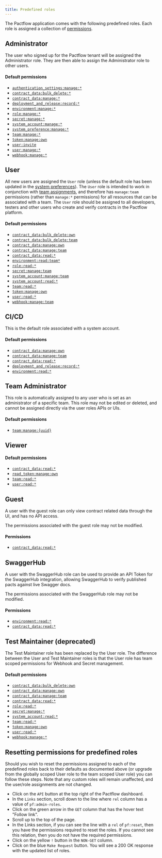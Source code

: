 ```yaml
---
title: Predefined roles
---
```


The Pactflow application comes with the following predefined roles. Each role is assigned a collection of [permissions](/docs/permissions).

## Administrator

The user who signed up for the Pactflow tenant will be assigned the Administrator role. They are then able to assign the Administrator role to other users.

#### Default permissions

- [`authentication_settings:manage:*`](/docs/permissions/#authentication_settingsmanage)
- [`contract_data:bulk_delete:*`](/docs/permissions#contract_databulk_delete)
- [`contract_data:manage:*`](/docs/permissions#contract_datamanage)
- [`deployment_and_release:record:*`](/docs/permissions#deployment_and_releaserecord)
- [`environment:manage:*`](/docs/permissions#environmentmanage)
- [`role:manage:*`](/docs/permissions#rolemanage)
- [`secret:manage:*`](/docs/permissions#secretmanage)
- [`system_account:manage:*`](/docs/permissions#system_accountmanage)
- [`system_preference:manage:*`](/docs/permissions#system_preferencemanage)
- [`team:manage:*`](/docs/permissions#teammanage)
- [`token:manage:own`](/docs/permissions#tokenmanageown)
- [`user:invite`](/docs/permissions#userinvite)
- [`user:manage:*`](/docs/permissions#usermanage)
- [`webhook:manage:*`](/docs/permissions#webhookmanage)

## User

All new users are assigned the `User` role (unless the default role has been updated in the [system preferences](/docs/user-interface/settings/preferences#system-preferences)). The `User` role is intended to work in conjunction with [team assignments](/docs/user-interface/settings/teams), and therefore has `manage:team` permissions (rather than `manage:*` permissions) for all resources that can be associated with a team. The `User` role should be assigned to all developers, testers and other users who create and verify contracts in the Pactflow platform.

#### Default permissions

- [`contract_data:bulk_delete:own`](/docs/permissions#contract_databulk_deleteown)
- [`contract_data:bulk_delete:team`](/docs/permissions#contract_databulk_deleteteam)
- [`contract_data:manage:own`](/docs/permissions#contract_datamanageown)
- [`contract_data:manage:team`](/docs/permissions#contract_datamanageteam)
- [`contract_data:read:*`](/docs/permissions#contract_dataread)
- [`environment:read:team*`](/docs/permissions#environmentreadteam)
- [`role:read:*`](/docs/permissions#roleread)
- [`secret:manage:team`](/docs/permissions#secretmanageteam)
- [`system_account:manage:team`](/docs/permissions#system_accountmanageteam)
- [`system_account:read:*`](/docs/permissions#system_accountread)
- [`team:read:*`](/docs/permissions#teamread)
- [`token:manage:own`](/docs/permissions#tokenmanageown)
- [`user:read:*`](/docs/permissions#userread)
- [`webhook:manage:team`](/docs/permissions#webhookmanageteam)

## CI/CD

This is the default role associated with a system account.

#### Default permissions

- [`contract_data:manage:own`](/docs/permissions#contract_datamanageown)
- [`contract_data:manage:team`](/docs/permissions#contract_datamanageteam)
- [`contract_data:read:*`](/docs/permissions#contract_dataread)
- [`deployment_and_release:record:*`](/docs/permissions#deployment_and_releaserecord)
- [`environment:read:*`](/docs/permissions#environmentread)

## Team Administrator

This role is automatically assigned to any user who is set as an administrator of a specific team. This role may not be edited or deleted, and cannot be assigned directly via the user roles APIs or UIs.

#### Default permissions

- [`team:manage:{uuid}`](/docs/permissions#teammanageuuid)

## Viewer

#### Default permissions

- [`contract_data:read:*`](/docs/permissions#contract_dataread)
- [`read_token:manage:own`](/docs/permissions#read_tokenmanageown)
- [`team:read:*`](/docs/permissions#teamread)
- [`user:read:*`](/docs/permissions#userread)

## Guest

A user with the guest role can only view contract related data through the UI, and has no API access.

The permissions associated with the guest role may not be modified.

#### Permissions

- [`contract_data:read:*`](/docs/permissions#contract_dataread)

## SwaggerHub

A user with the SwaggerHub role can be used to provide an API Token for the SwaggerHub integration, allowing SwaggerHub to verify published pacts against live Swagger docs.

The permissions associated with the SwaggerHub role may not be modified.

#### Permissions

- [`environment:read:*`](/docs/permissions#environmentread)
- [`contract_data:read:*`](/docs/permissions#contract_dataread)

## Test Maintainer (deprecated)

The Test Maintainer role has been replaced by the User role. The difference between the User and Test Maintainer roles is that the User role has team scoped permissions for Webhook and Secret management.

#### Default permissions

- [`contract_data:bulk_delete:own`](/docs/permissions#contract_databulk_deleteown)
- [`contract_data:manage:own`](/docs/permissions#contract_datamanageown)
- [`contract_data:manage:team`](/docs/permissions#contract_datamanageteam)
- [`contract_data:read:*`](/docs/permissions#contract_dataread)
- [`role:read:*`](/docs/permissions#roleread)
- [`secret:manage:*`](/docs/permissions#secretmanage)
- [`system_account:read:*`](/docs/permissions#system_accountread)
- [`team:read:*`](/docs/permissions#teamread)
- [`token:manage:own`](/docs/permissions#tokenmanageown)
- [`user:read:*`](/docs/permissions#userread)
- [`webhook:manage:*`](/docs/permissions#webhookmanage)

## Resetting permissions for predefined roles

Should you wish to reset the permissions assigned to each of the predefined roles back to their defaults as documented above (or upgrade from the globally scoped User role to the team scoped User role) you can follow these steps. Note that any custom roles will remain unaffected, and the user/role assignments are not changed.

- Click on the `API` button at the top right of the Pactflow dashboard.
- In the `Links` section, scroll down to the line where `rel` column has a value of `pf:admin-roles`.
- Click on the green arrow in the `GET` column that has the hover text "Follow link".
- Scroll up to the top of the page.
- In the Links section, if you can see the line with a `rel` of `pf:reset`, then you have the permissions required to reset the roles. If you cannot see this relation, then you do not have the required permissions.
- Click on the yellow `!` button in the `NON-GET` column.
- Click on the blue `Make Request` button. You will see a 200 OK response with the updated list of roles.
